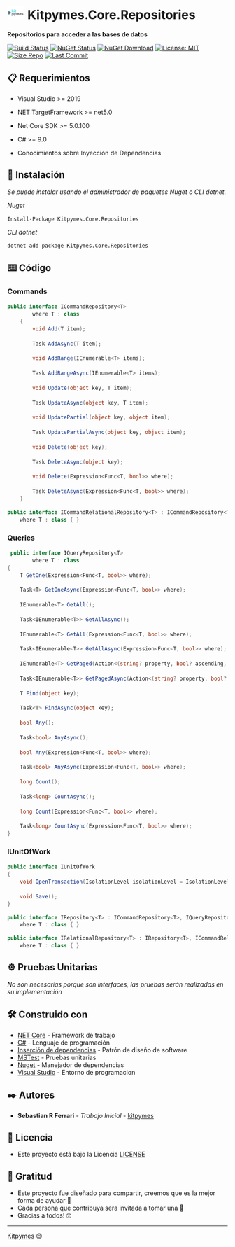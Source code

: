 ﻿# <img src="https://github.com/kitpymes/template-netcore-repositories/raw/master/docs/images/logo.png" height="30px"> Kitpymes.Core.Repositories

**Repositorios para acceder a las bases de datos**

[![Build Status](https://github.com/kitpymes/template-netcore-repositories/workflows/Kitpymes.Core.Repositories/badge.svg)](https://github.com/kitpymes/template-netcore-repositories/actions)
[![NuGet Status](https://img.shields.io/nuget/v/Kitpymes.Core.Repositories)](https://www.nuget.org/packages/Kitpymes.Core.Repositories/)
[![NuGet Download](https://img.shields.io/nuget/dt/Kitpymes.Core.Repositories)](https://www.nuget.org/stats/packages/Kitpymes.Core.Repositories?groupby=Version)
[![License: MIT](https://img.shields.io/badge/License-MIT-blue.svg)](https://github.com/kitpymes/template-netcore-repositories/blob/master/docs/LICENSE.txt)
[![Size Repo](https://img.shields.io/github/repo-size/kitpymes/template-netcore-repositories)](https://github.com/kitpymes/template-netcore-repositories/)
[![Last Commit](https://img.shields.io/github/last-commit/kitpymes/template-netcore-repositories)](https://github.com/kitpymes/template-netcore-repositories/)

## 📋 Requerimientos 

* Visual Studio >= 2019

* NET TargetFramework >= net5.0

* Net Core SDK >= 5.0.100

* C# >= 9.0

* Conocimientos sobre Inyección de Dependencias

## 🔧 Instalación 

_Se puede instalar usando el administrador de paquetes Nuget o CLI dotnet._

_Nuget_

```
Install-Package Kitpymes.Core.Repositories
```

_CLI dotnet_

```
dotnet add package Kitpymes.Core.Repositories
```

## ⌨️ Código

### Commands

```cs
public interface ICommandRepository<T>
        where T : class
    {
        void Add(T item);

        Task AddAsync(T item);

        void AddRange(IEnumerable<T> items);

        Task AddRangeAsync(IEnumerable<T> items);

        void Update(object key, T item);

        Task UpdateAsync(object key, T item);

        void UpdatePartial(object key, object item);

        Task UpdatePartialAsync(object key, object item);

        void Delete(object key);

        Task DeleteAsync(object key);

        void Delete(Expression<Func<T, bool>> where);

        Task DeleteAsync(Expression<Func<T, bool>> where);
    }
```

```cs
public interface ICommandRelationalRepository<T> : ICommandRepository<T>
    where T : class { }
```

### Queries

```cs
 public interface IQueryRepository<T>
        where T : class
{
    T GetOne(Expression<Func<T, bool>> where);

    Task<T> GetOneAsync(Expression<Func<T, bool>> where);

    IEnumerable<T> GetAll();

    Task<IEnumerable<T>> GetAllAsync();

    IEnumerable<T> GetAll(Expression<Func<T, bool>> where);

    Task<IEnumerable<T>> GetAllAsync(Expression<Func<T, bool>> where);

    IEnumerable<T> GetPaged(Action<(string? property, bool? ascending, int? index, int? size)> parameters);

    Task<IEnumerable<T>> GetPagedAsync(Action<(string? property, bool? ascending, int? index, int? size)> parameters);

    T Find(object key);

    Task<T> FindAsync(object key);

    bool Any();

    Task<bool> AnyAsync();

    bool Any(Expression<Func<T, bool>> where);

    Task<bool> AnyAsync(Expression<Func<T, bool>> where);

    long Count();

    Task<long> CountAsync();

    long Count(Expression<Func<T, bool>> where);

    Task<long> CountAsync(Expression<Func<T, bool>> where);
}
```

### IUnitOfWork

```cs
public interface IUnitOfWork
{
    void OpenTransaction(IsolationLevel isolationLevel = IsolationLevel.ReadCommitted);

    void Save();
}
```

```cs
public interface IRepository<T> : ICommandRepository<T>, IQueryRepository<T>
    where T : class { }
```

```cs
public interface IRelationalRepository<T> : IRepository<T>, ICommandRelationalRepository<T>, IQueryRelationalRepository<T>
    where T : class { }
```

## ⚙️ Pruebas Unitarias

_No son necesarias porque son interfaces, las pruebas serán realizadas en su implementación_


## 🛠️ Construido con 

* [NET Core](https://dotnet.microsoft.com/download) - Framework de trabajo
* [C#](https://docs.microsoft.com/es-es/dotnet/csharp/) - Lenguaje de programación
* [Inserción de dependencias](https://docs.microsoft.com/es-es/aspnet/core/fundamentals/dependency-injection?view=aspnetcore-3.0) - Patrón de diseño de software
* [MSTest](https://docs.microsoft.com/es-es/dotnet/core/testing/unit-testing-with-mstest) - Pruebas unitarias
* [Nuget](https://www.nuget.org/) - Manejador de dependencias
* [Visual Studio](https://visualstudio.microsoft.com/) - Entorno de programacion


## ✒️ Autores 

* **Sebastian R Ferrari** - *Trabajo Inicial* - [kitpymes](https://kitpymes.com)


## 📄 Licencia 

* Este proyecto está bajo la Licencia [LICENSE](LICENSE.txt)


## 🎁 Gratitud 

* Este proyecto fue diseñado para compartir, creemos que es la mejor forma de ayudar 📢
* Cada persona que contribuya sera invitada a tomar una 🍺 
* Gracias a todos! 🤓

---
[Kitpymes](https://github.com/kitpymes) 😊